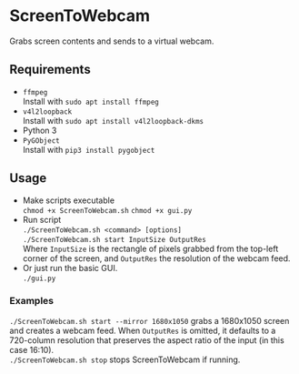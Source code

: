 # ScreenToWebcam
Grabs screen contents and sends to a virtual webcam.
## Requirements
- `ffmpeg` \
Install with `sudo apt install ffmpeg`
- `v4l2loopback` \
Install with `sudo apt install v4l2loopback-dkms`
- Python 3
- `PyGObject` \
Install with `pip3 install pygobject`
## Usage
- Make scripts executable \
`chmod +x ScreenToWebcam.sh`
`chmod +x gui.py`
- Run script \
`./ScreenToWebcam.sh <command> [options]` \
`./ScreenToWebcam.sh start InputSize OutputRes` \
Where `InputSize` is the rectangle of pixels grabbed from the top-left corner of the screen, and `OutputRes` the resolution of the webcam feed.
- Or just run the basic GUI. \
`./gui.py`
### Examples
`./ScreenToWebcam.sh start --mirror 1680x1050` grabs a 1680x1050 screen and creates a webcam feed. When `OutputRes` is omitted, it defaults to a 720-column resolution that preserves the aspect ratio of the input (in this case 16:10). \
`./ScreenToWebcam.sh stop` stops ScreenToWebcam if running.
